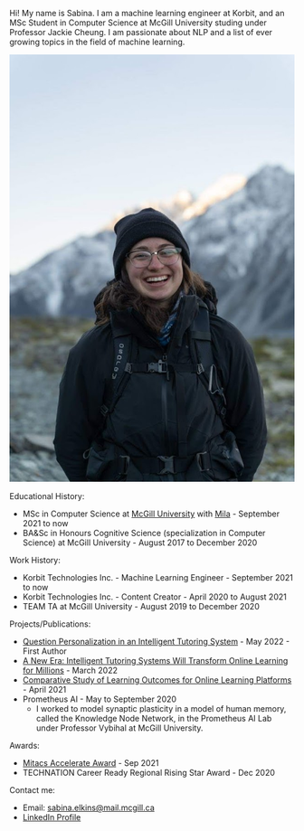 Hi! My name is Sabina. I am a machine learning engineer at Korbit, and an MSc Student in Computer Science at McGill University studing under Professor Jackie Cheung. I am passionate about NLP and a list of ever growing topics in the field of machine learning.

![me](./images/profile.jpeg)

Educational History:
- MSc in Computer Science at [McGill University](https://www.mcgill.ca/) with [Mila](https://mila.quebec/en/) - September 2021 to now
- BA&Sc in Honours Cognitive Science (specialization in Computer Science) at McGill University - August 2017 to December 2020

Work History:
- Korbit Technologies Inc. - Machine Learning Engineer - September 2021 to now
- Korbit Technologies Inc. - Content Creator - April 2020 to August 2021
- TEAM TA at McGill University - August 2019 to December 2020

Projects/Publications:
- [Question Personalization in an Intelligent Tutoring System](https://arxiv.org/abs/2206.14145#) - May 2022 - First Author
- [A New Era: Intelligent Tutoring Systems Will Transform Online Learning for Millions](https://arxiv.org/abs/2203.03724) - March 2022
- [Comparative Study of Learning Outcomes for Online Learning Platforms](https://arxiv.org/abs/2104.07763) - April 2021
- Prometheus AI - May to September 2020
    - I worked to model synaptic plasticity in a model of human memory, called the Knowledge Node Network, in the Prometheus AI Lab under Professor Vybihal at McGill University.

Awards:
- [Mitacs Accelerate Award](https://www.mitacs.ca/en/programs/acceleratehttps://www.mitacs.ca/en/programs/accelerate) - Sep 2021
- TECHNATION Career Ready Regional Rising Star Award - Dec 2020

Contact me:
- Email: sabina.elkins@mail.mcgill.ca
- [LinkedIn Profile](https://www.linkedin.com/in/sabina-elkins-735958175/)
